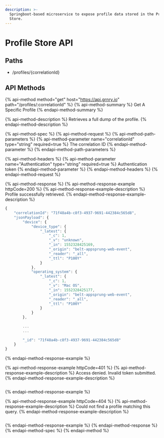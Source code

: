 ```yaml
---
description: >-
  Springboot-based microservice to expose profile data stored in the Profile
  Store.
---
```


# Profile Store API

## Paths

* /profiles/{correlationId}

## API Methods

{% api-method method="get" host="https://api.grnry.io" path="/profiles/:correlationId" %}
{% api-method-summary %}
Get A Specific Profile
{% endapi-method-summary %}

{% api-method-description %}
Retrieves a full dump of the profile.
{% endapi-method-description %}

{% api-method-spec %}
{% api-method-request %}
{% api-method-path-parameters %}
{% api-method-parameter name="correlationId" type="string" required=true %}
The correlation ID
{% endapi-method-parameter %}
{% endapi-method-path-parameters %}

{% api-method-headers %}
{% api-method-parameter name="Authentication" type="string" required=true %}
Authentication token
{% endapi-method-parameter %}
{% endapi-method-headers %}
{% endapi-method-request %}

{% api-method-response %}
{% api-method-response-example httpCode=200 %}
{% api-method-response-example-description %}
Profile successfully retrieved.
{% endapi-method-response-example-description %}

```javascript
{
    "correlationId": "71f48a4b-c8f3-4937-9691-442384c565d8",
    "jsonPayload": {
        "device": {
            "device_type": {
                "_latest": {
                    "_c": 1,
                    "_v": "unknown",
                    "_in": 1552328425169,
                    "_origin": "belt-appsprung-web-event",
                    "_reader": "_all",
                    "_ttl": "P100Y"
                }
            },
            "operating_system": {
                "_latest": {
                    "_c": 1,
                    "_v": "Mac OS",
                    "_in": 1552328425177,
                    "_origin": "belt-appsprung-web-event",
                    "_reader": "_all",
                    "_ttl": "P100Y"
                }
            }
        },
        
        ...
        ...
        
        "_id": "71f48a4b-c8f3-4937-9691-442384c565d8"
    }
}
```
{% endapi-method-response-example %}

{% api-method-response-example httpCode=401 %}
{% api-method-response-example-description %}
Access denied. Invalid token submitted.
{% endapi-method-response-example-description %}

```

```
{% endapi-method-response-example %}

{% api-method-response-example httpCode=404 %}
{% api-method-response-example-description %}
Could not find a profile matching this query.
{% endapi-method-response-example-description %}

```javascript

```
{% endapi-method-response-example %}
{% endapi-method-response %}
{% endapi-method-spec %}
{% endapi-method %}

## 

